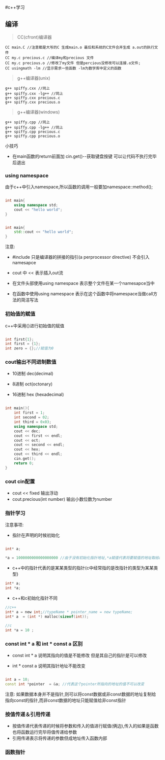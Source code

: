 #c++学习


## 编译

> CC(cfront)编译器

```terminal
CC main.C //注意都是大写的C 生成main.o 最后和系统的C文件合并生成 a.out的执行文件
CC my.c precious.c //编译my和precious 文件
CC my.c precious.o //修改了my文件 但是percious没修改可以连接.o文件;
CC usingmath -lm //显示需求一些函数 -lm为数学库中定义的函数

```

> g++编译器(unix)

```terminal
g++ spiffy.cxx //同上
g++ spiffy.cxx -lg++ //同上
g++ spiffy.cxx precious.c 
g++ spiffy.cxx precious.o

```

> g++编译器(windows)

```terminal
g++ spiffy.cpp //同上
g++ spiffy.cpp -lg++ //同上
g++ spiffy.cpp precious.c 
g++ spiffy.cpp precious.o

```

小技巧

* 在main函数的return前面加 cin.get()--获取键盘按键 可以让代码不执行完毕后退出 

### using namespace 

由于c++中引入namespace,所以函数的调用一般要加namespace::method();

```c++

int main{
	using namespace std;
	cout << "hello world";
}

```

```c++

int main{
	std::cout << "hello world";
}

```

注意:

* #include 只是编译器的拼接的指引(a perprocessor directive) 不会引入namesapce

* cout 中 << 表示插入out流

* 在文件头部使用using namespace 表示整个文件在某一个namesapce当中

* 在函数中使用using namespace 表示在这个函数中将namespace当做call方法的简洁写法 

### 初始值的赋值

c++中采用{}进行初始值的赋值

```c++

int first{1};
int first = {1};
int zero = {};//赋值为0

```

### cout输出不同进制数值


* 10进制 dec(decimal)

* 8进制  oct(octonary)

* 16进制 hex (hexadecimal)


```c++

int main(){
	int first = 1;
	int second = 02;
	int third = 0x03;
	using namespace std;		
	cout << dec;
	cout << first << endl;
	cout << oct;
	cout << second << endl;
	cout << hex;
	cout << third << endl;
	cin.get();
	return 0;
}

```


### cout cin配置


* cout << fixed 输出浮动
* cout.precious(int number) 输出小数位数为number 

### 指针学习


注意事项:

* 指针在声明的时候初始化

```c

int* a;

*a = 1000000000000000000 //由于没有初始化指针地址,*a赋值代表将要赋值的地址取给a地址从而出现错误


```


* c++中的指针代表的是某某类型的指针(c中经常指的是改指针的类型为某某类型)

```c
int* a;
int *a;
```

* c++和c初始化指针不同

```c
//c++
int* a = new int;//typeName * pointer_name = new typeName;
int* a  = (int *) malloc(sizeof(int));
 
//c
int *a = 10 ;
```

### const int * a 和 int * const a 区别

* const int * a 说明其指向的值是不能修改 但是其自己的指针是可以修改

* int * const a 说明其指针地址不能改变

```c++

int a = 10;
const int *pointer  = &a; //代表这个pointer所指向的地址的值不可以改变

```

注意:
如果数据本身并不是指针,则可以将const数据或非const数据的地址复制给指向const的指针,而非const数据的地址只能赋值给非const指针 




### 按值传递＆引用传递


* 按值传递代表传递的时候将参数和传入的值进行赋值(俩边),传入的如果是函数也将函数运行完毕将值传递给参数
* 引用传递表示将传递的参数但成地址传入函数内部

### 函数指针

